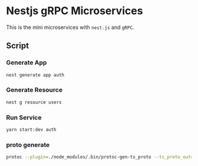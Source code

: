 # Nestjs gRPC Microservices

This is the mini microservices with `nest.js` and `gRPC`.

## Script

### Generate App

```bash
nest generate app auth
```

### Generate Resource

```bash
nest g resource users
```

### Run Service

```bash
yarn start:dev auth
```

### proto generate

```bash
protoc --plugin=./node_modules/.bin/protoc-gen-ts_proto --ts_proto_out=./ --ts_proto_opt=nestJs=true ./proto/auth.proto
```
